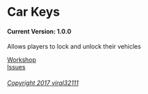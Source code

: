 Car Keys
==========
#### Current Version: 1.0.0

Allows players to lock and unlock their vehicles

[Workshop](http://steamcommunity.com)  
[Issues](https://github.com/viral32111/car-keys/issues)  

###### [Copyright 2017 viral32111](https://github.com/viral32111/car-keys/blob/master/LICENCE)
